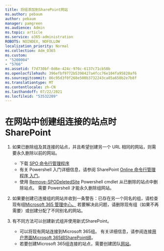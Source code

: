 ```yaml
---
title: 将组添加到SharePoint网站
ms.author: pebaum
author: pebaum
manager: pamgreen
ms.audience: Admin
ms.topic: article
ms.service: o365-administration
ROBOTS: NOINDEX, NOFOLLOW
localization_priority: Normal
ms.collection: Adm_O365
ms.custom:
- "5200004"
- "5766"
ms.assetid: f7d730bf-0d6e-424c-970c-6137c71cb50b
ms.openlocfilehash: 396efbf9772b5398427a4fcc76e104fa95820af6
ms.sourcegitcommit: 86c95d3f0f268e500b3732243ca85a650b2e7b8f
ms.translationtype: MT
ms.contentlocale: zh-CN
ms.lasthandoff: 07/22/2021
ms.locfileid: "53532209"
---
```

# <a name="common-issues-when-creating-a-group-connected-site-in-sharepoint"></a>在网站中创建组连接的站点时SharePoint

1. 如果已删除组及其连接的站点，并且希望创建另一个 URL 相同的网站，则需要永久删除以前的网站。

   - 下载 [SPO 命令行管理程序](https://support.office.com/article/introduction-to-the-sharepoint-online-management-shell-c16941c3-19b4-4710-8056-34c034493429)
   - 有关 Powershell 入门详细信息，请参阅 SharePoint [Online 命令行管理程序 入门](/powershell/module/sharepoint-online/remove-sposite)。
   - 使用 [Remove-SPODeletedSite](/powershell/module/sharepoint-online/remove-sposite?view=sharepoint-ps) Powershell cmdlet 从已删除的站点中删除站点。 需要 Powershell 才能永久删除组网站。

1. 如果要创建已连接组的网站并收到一条警告：已存在另一个同名的组，请检查现有组[Microsoft 365 管理中心。](https://admin.microsoft.com/AdminPortal/Home#/groups) 若要解决此问题，请删除现有组（如果不再需要）或创建分配了不同别名的网站。

1. 有不同方法可以创建新式组并使用新式SharePoint。

   - 可以将现有网站连接到Microsoft 365组。 有关详细信息，请参阅连接[用户界面Microsoft 365组SharePoint组](/sharepoint/dev/transform/modernize-connect-to-office365-group#connect-an-office-365-group-using-the-sharepoint-user-interface)。
   - 若要创建Microsoft 365组连接的站点，需要创建团队[网站](https://admin.microsoft.com/sharepoint)。
